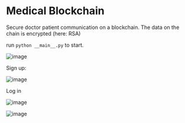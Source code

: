 # Medical Blockchain 
Secure doctor patient communication on a blockchain. The data on the chain is encrypted (here: RSA)

run `python __main__.py` to start.

 
![image](https://github.com/Johann4DL/Med-Blockchain/assets/103281292/c7ffd110-3566-42fd-9966-c816c46dadc1)

Sign up:

![image](https://github.com/Johann4DL/Med-Blockchain/assets/103281292/dbfd47fd-1ddf-4b3d-bfb2-8391fc12883b)

Log in

![image](https://github.com/Johann4DL/Med-Blockchain/assets/103281292/f78bdc4d-aeb5-4a63-a27b-2742b83ace80)


![image](https://github.com/Johann4DL/Med-Blockchain/assets/103281292/ff803798-de40-4a30-8365-8011ae746772)





